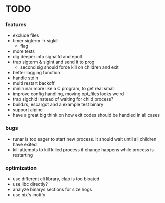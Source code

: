 # TODO

### features
* exclude files
* timer sigterm -> sigkill
  * flag
* more tests
* dig deeper into signalfd and epoll
* trap sigterm & sigint and send it to prog
  * second sig should force kill on children and exit
* better logging function
* handle stdin
* multi restart backoff
* minirunar more like a  C program, to get real small
* improve config handling, moving opt\_files looks weird
* trap sigchld instead of waiting for child process?
* build.rs, escargot and a example test binary
* support alpine
* have a great big think on how exit codes should be handled in all cases

### bugs
* runar is too eager to start new process. it should wait until all children have exited
* kill attempts to kill killed process if change happens while process is restarting

### optimization
* use different cli library, clap is too bloated
* use libc directly?
* analyze binarys sections for size hogs
* use nix's inotify
